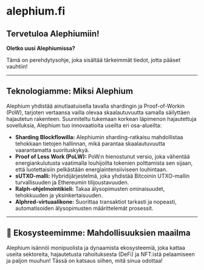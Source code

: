 # alephium.fi

## Tervetuloa Alephiumiin!

**Oletko uusi Alephiumissa?**

Tämä on perehdytysohje, joka sisältää tärkeimmät tiedot, jotta pääset vauhtiin!

---

## Teknologiamme: Miksi Alephium

Alephium yhdistää ainutlaatuisella tavalla shardingin ja Proof-of-Workin (PoW), tarjoten vertaansa vailla olevaa skaalautuvuutta samalla säilyttäen hajautetun rakenteen. Suunniteltu tukemaan korkean läpimenon hajautettuja sovelluksia, Alephium tuo innovaatioita useilta eri osa-alueilta:

- **Sharding Blockflowilla:** Alephiumin sharding-ratkaisu mahdollistaa tehokkaan tietojen hallinnan, mikä parantaa skaalautuvuutta vaarantamatta suorituskykyä.
- **Proof of Less Work (PoLW):** PoW:n hienostunut versio, joka vähentää energiankulutusta vaatimalla louhijoilta tokenien polttamista sen sijaan, että luotettaisiin pelkästään energiaintensiiviseen louhintaan.
- **sUTXO-malli:** Hybridijärjestelmä, joka yhdistää Bitcoinin UTXO-mallin turvallisuuden ja Ethereumin tilijoustavuuden.
- **Ralph-ohjelmointikieli:** Takaa älysopimusten ominaisuudet, tehokkuuden ja yksinkertaisuuden.
- **Alphred-virtuaalikone:** Suorittaa transaktiot tarkasti ja nopeasti, automatisoiden älysopimusten määrittelemät prosessit.

---

## 🌱 Ekosysteemimme: Mahdollisuuksien maailma

Alephium isännöi monipuolista ja dynaamista ekosysteemiä, joka kattaa useita sektoreita, hajautetusta rahoituksesta (DeFi) ja NFT:istä pelaamiseen ja paljon muuhun! Tässä on katsaus siihen, mitä sinua odottaa!




